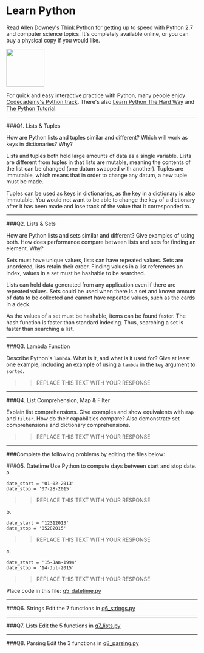 # Learn Python

Read Allen Downey's [Think Python](http://www.greenteapress.com/thinkpython/) for getting up to speed with Python 2.7 and computer science topics. It's completely available online, or you can buy a physical copy if you would like.

<a href="http://www.greenteapress.com/thinkpython/"><img src="img/think_python.png" style="width: 100px;" target="_blank"></a>

For quick and easy interactive practice with Python, many people enjoy [Codecademy's Python track](http://www.codecademy.com/en/tracks/python). There's also [Learn Python The Hard Way](http://learnpythonthehardway.org/book/) and [The Python Tutorial](https://docs.python.org/2/tutorial/).

---

###Q1. Lists &amp; Tuples

How are Python lists and tuples similar and different? Which will work as keys in dictionaries? Why?

Lists and tuples both hold large amounts of data as a single variable.  Lists are different from tuples in that lists are mutable, meaning the contents of the list can be changed (one datum swapped with another).  Tuples are immutable, which means that in order to change any datum, a new tuple must be made.

Tuples can be used as keys in dictionaries, as the key in a dictionary is also immutable.  You would not want to be able to change the key of a dictionary after it has been made and lose track of the value that it corresponded to.

---

###Q2. Lists &amp; Sets

How are Python lists and sets similar and different? Give examples of using both. How does performance compare between lists and sets for finding an element. Why?

Sets must have unique values, lists can have repeated values.  Sets are unordered, lists retain their order.  Finding values in a list references an index, values in a set must be hashable to be searched.

Lists can hold data generated from any application even if there are repeated values.  Sets could be used when there is a set and known amount of data to be collected and cannot have repeated values, such as the cards in a deck.

As the values of a set must be hashable, items can be found faster.  The hash function is faster than standard indexing.  Thus, searching a set is faster than searching a list.

---

###Q3. Lambda Function

Describe Python's `lambda`. What is it, and what is it used for? Give at least one example, including an example of using a `lambda` in the `key` argument to `sorted`.

>> REPLACE THIS TEXT WITH YOUR RESPONSE

---

###Q4. List Comprehension, Map &amp; Filter

Explain list comprehensions. Give examples and show equivalents with `map` and `filter`. How do their capabilities compare? Also demonstrate set comprehensions and dictionary comprehensions.

>> REPLACE THIS TEXT WITH YOUR RESPONSE

---

###Complete the following problems by editing the files below:

###Q5. Datetime
Use Python to compute days between start and stop date.   
a.  

```
date_start = '01-02-2013'    
date_stop = '07-28-2015'
```

>> REPLACE THIS TEXT WITH YOUR RESPONSE

b.  
```
date_start = '12312013'  
date_stop = '05282015'  
```

>> REPLACE THIS TEXT WITH YOUR RESPONSE

c.  
```
date_start = '15-Jan-1994'      
date_stop = '14-Jul-2015'  
```

>> REPLACE THIS TEXT WITH YOUR RESPONSE  

Place code in this file: [q5_datetime.py](python/q5_datetime.py)

---

###Q6. Strings
Edit the 7 functions in [q6_strings.py](python/q6_strings.py)

---

###Q7. Lists
Edit the 5 functions in [q7_lists.py](python/q7_lists.py)

---

###Q8. Parsing
Edit the 3 functions in [q8_parsing.py](python/q8_parsing.py)






